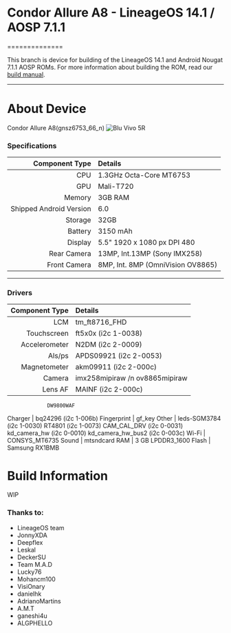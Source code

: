 # Condor Allure A8 - LineageOS 14.1 / AOSP 7.1.1
==============

This branch is device for building of the LineageOS 14.1 and Android Nougat 7.1.1 AOSP ROMs. For more information about building the ROM, read our [build manual](manual).

---

# About Device

Condor Allure A8(gnsz6753_66_n)
![Blu Vivo 5R](http://cdn2.gsmarena.com/vv/bigpic/blu-vivo-5r.jpg "Blu Vivo 5R")

### Specifications

Component Type | Details
-------:|:-------------------------
CPU     | 1.3GHz Octa-Core MT6753
GPU     | Mali-T720
Memory  | 3GB RAM
Shipped Android Version | 6.0
Storage | 32GB
Battery | 3150 mAh
Display | 5.5" 1920 x 1080 px DPI 480
Rear Camera | 13MP, Int.13MP (Sony IMX258)
Front Camera | 8MP, Int. 8MP (OmniVision OV8865)

---

### Drivers

Component Type | Details
--------------:|:--------------------------------
LCM			   | tm_ft8716_FHD
Touchscreen    | ft5x0x (i2c 1-0038)
Accelerometer  | N2DM (i2c 2-0009)
Als/ps         | APDS09921 (i2c 2-0053)
Magnetometer   | akm09911 (i2c 2-000c)
Camera         | imx258mipiraw /n ov8865mipiraw
Lens AF        | MAINF (i2c 2-000c) 
				 DW9800WAF
Charger        | bq24296 (i2c 1-006b)
Fingerprint    | gf_key
Other          | leds-SGM3784 (i2c 1-0030) RT4801 (i2c 1-0073) CAM_CAL_DRV (i2c 0-0031) kd_camera_hw (i2c 0-0010) kd_camera_hw_bus2 (i2c 0-003c)
Wi-Fi          | CONSYS_MT6735
Sound          | mtsndcard
RAM            | 3 GB LPDDR3_1600
Flash          | Samsung RX1BMB

# Build Information

WIP


### Thanks to:
 * LineageOS team
 * JonnyXDA
 * Deepflex
 * Leskal
 * DeckerSU
 * Team M.A.D
 * Lucky76
 * Mohancm100
 * VisiOnary
 * danielhk
 * AdrianoMartins
 * A.M.T
 * ganeshi4u
 * ALGPHELLO
 
